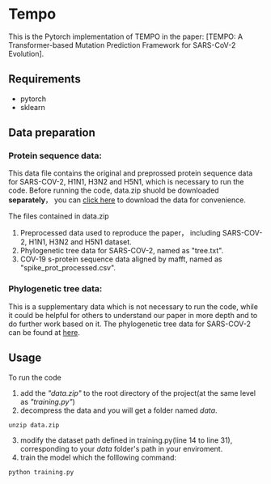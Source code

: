 # Tempo

This is the Pytorch implementation of TEMPO in the paper: [TEMPO: A Transformer-based Mutation Prediction Framework for SARS-CoV-2 Evolution]. 

## Requirements
- pytorch
- sklearn

## Data preparation

### Protein sequence data:

This data file contains the original and preprossed protein sequence data for SARS-COV-2, H1N1, H3N2 and H5N1, which is necessary to run the code. Before running the code, data.zip shuold be downloaded **separately**， you can [click here](https://github.com/ZJUDataIntelligence/Tempo/raw/main/data.zip) to download the data for convenience.

The files contained in data.zip
1. Preprocessed data used to reproduce the paper， including SARS-COV-2, H1N1, H3N2 and H5N1 dataset.
2. Phylogenetic tree data for SARS-COV-2, named as "tree.txt".
3. COV-19 s-protein sequence data aligned by mafft, named as "spike_prot_processed.csv".

### Phylogenetic tree data:
This is a supplementary data which is not necessary to run the code, while it could be helpful for others to understand our paper in more depth and to do further work based on it. The  phylogenetic tree data for SARS-COV-2 can be found at [here](https://ngdc.cncb.ac.cn/ncov/variation/tree).



## Usage
To run the code
1. add the *"data.zip"* to the root directory of the project(at the same level as *"training.py"*)
2. decompress the data and you will get a folder named *data*.

  `unzip data.zip`

3. modify the dataset path defined in training.py(line 14 to line 31), corresponding to your *data* folder's path in your enviroment.
4. train the model which the folllowing command:


  `python training.py`


